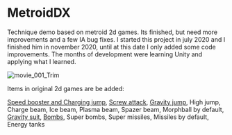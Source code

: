  
# MetroidDX
Technique demo based on metroid 2d games.
Its finished, but need more improvements and a few IA bug fixes.
I started this project in july 2020 and I finished him in november 2020, until at this date I only added some code improvements.
The months of development were learning Unity and applying what I learned.

![movie_001_Trim](https://user-images.githubusercontent.com/51692672/111498947-3226b480-8721-11eb-8085-c0a00b50c878.gif)

Items in original 2d games are be added:

<a href="https://imgur.com/a/MJsfKmn" target="_blank">Speed booster and Charging jump</a>,
<a href="https://imgur.com/a/aAidgHc" target="_blank">Screw attack</a>,
<a href="https://imgur.com/a/c2VB9xo" target="_blank">Gravity jump</a>,
High jump,
Charge beam,
Ice beam,
Plasma beam,
Spazer beam,
Morphball by default,
<a href="https://imgur.com/a/8630FMY" target="_blank">Gravity suit</a>,
<a href="https://imgur.com/a/Oim3mHW" target="blank">Bombs</a>,
Super bombs,
Super missiles,
Missiles by default,
Energy tanks
